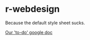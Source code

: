 r-webdesign
===========

Because the default style sheet sucks.

<a href="https://docs.google.com/document/d/1BHcU0TD4R5tEXUA5XWVvT4JHW-sXCTG6wkznTMXVLOY/edit?usp=sharing">Our 'to-do' google doc</a>

